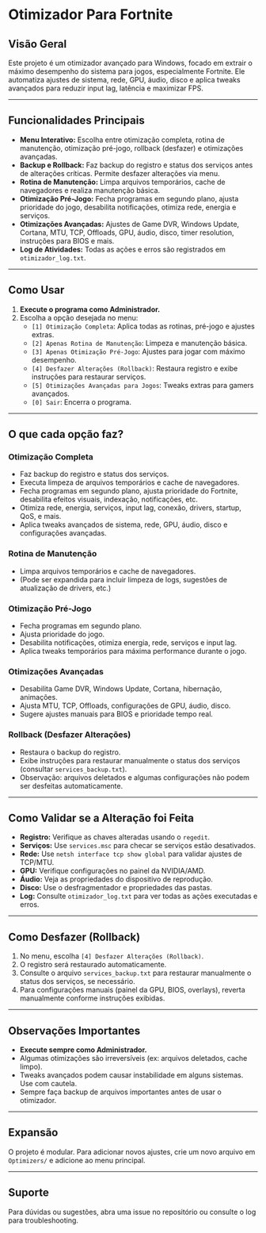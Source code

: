 # Otimizador Para Fortnite

## Visão Geral

Este projeto é um otimizador avançado para Windows, focado em extrair o máximo desempenho do sistema para jogos, especialmente Fortnite. Ele automatiza ajustes de sistema, rede, GPU, áudio, disco e aplica tweaks avançados para reduzir input lag, latência e maximizar FPS.

---

## Funcionalidades Principais

- **Menu Interativo:** Escolha entre otimização completa, rotina de manutenção, otimização pré-jogo, rollback (desfazer) e otimizações avançadas.
- **Backup e Rollback:** Faz backup do registro e status dos serviços antes de alterações críticas. Permite desfazer alterações via menu.
- **Rotina de Manutenção:** Limpa arquivos temporários, cache de navegadores e realiza manutenção básica.
- **Otimização Pré-Jogo:** Fecha programas em segundo plano, ajusta prioridade do jogo, desabilita notificações, otimiza rede, energia e serviços.
- **Otimizações Avançadas:** Ajustes de Game DVR, Windows Update, Cortana, MTU, TCP, Offloads, GPU, áudio, disco, timer resolution, instruções para BIOS e mais.
- **Log de Atividades:** Todas as ações e erros são registrados em `otimizador_log.txt`.

---

## Como Usar

1. **Execute o programa como Administrador.**
2. Escolha a opção desejada no menu:
   - `[1] Otimização Completa`: Aplica todas as rotinas, pré-jogo e ajustes extras.
   - `[2] Apenas Rotina de Manutenção`: Limpeza e manutenção básica.
   - `[3] Apenas Otimização Pré-Jogo`: Ajustes para jogar com máximo desempenho.
   - `[4] Desfazer Alterações (Rollback)`: Restaura registro e exibe instruções para restaurar serviços.
   - `[5] Otimizações Avançadas para Jogos`: Tweaks extras para gamers avançados.
   - `[0] Sair`: Encerra o programa.

---

## O que cada opção faz?

### Otimização Completa
- Faz backup do registro e status dos serviços.
- Executa limpeza de arquivos temporários e cache de navegadores.
- Fecha programas em segundo plano, ajusta prioridade do Fortnite, desabilita efeitos visuais, indexação, notificações, etc.
- Otimiza rede, energia, serviços, input lag, conexão, drivers, startup, QoS, e mais.
- Aplica tweaks avançados de sistema, rede, GPU, áudio, disco e configurações avançadas.

### Rotina de Manutenção
- Limpa arquivos temporários e cache de navegadores.
- (Pode ser expandida para incluir limpeza de logs, sugestões de atualização de drivers, etc.)

### Otimização Pré-Jogo
- Fecha programas em segundo plano.
- Ajusta prioridade do jogo.
- Desabilita notificações, otimiza energia, rede, serviços e input lag.
- Aplica tweaks temporários para máxima performance durante o jogo.

### Otimizações Avançadas
- Desabilita Game DVR, Windows Update, Cortana, hibernação, animações.
- Ajusta MTU, TCP, Offloads, configurações de GPU, áudio, disco.
- Sugere ajustes manuais para BIOS e prioridade tempo real.

### Rollback (Desfazer Alterações)
- Restaura o backup do registro.
- Exibe instruções para restaurar manualmente o status dos serviços (consultar `services_backup.txt`).
- Observação: arquivos deletados e algumas configurações não podem ser desfeitas automaticamente.

---

## Como Validar se a Alteração foi Feita

- **Registro:** Verifique as chaves alteradas usando o `regedit`.
- **Serviços:** Use `services.msc` para checar se serviços estão desativados.
- **Rede:** Use `netsh interface tcp show global` para validar ajustes de TCP/MTU.
- **GPU:** Verifique configurações no painel da NVIDIA/AMD.
- **Áudio:** Veja as propriedades do dispositivo de reprodução.
- **Disco:** Use o desfragmentador e propriedades das pastas.
- **Log:** Consulte `otimizador_log.txt` para ver todas as ações executadas e erros.

---

## Como Desfazer (Rollback)

1. No menu, escolha `[4] Desfazer Alterações (Rollback)`.
2. O registro será restaurado automaticamente.
3. Consulte o arquivo `services_backup.txt` para restaurar manualmente o status dos serviços, se necessário.
4. Para configurações manuais (painel da GPU, BIOS, overlays), reverta manualmente conforme instruções exibidas.

---

## Observações Importantes

- **Execute sempre como Administrador.**
- Algumas otimizações são irreversíveis (ex: arquivos deletados, cache limpo).
- Tweaks avançados podem causar instabilidade em alguns sistemas. Use com cautela.
- Sempre faça backup de arquivos importantes antes de usar o otimizador.

---

## Expansão

O projeto é modular. Para adicionar novos ajustes, crie um novo arquivo em `Optimizers/` e adicione ao menu principal.

---

## Suporte

Para dúvidas ou sugestões, abra uma issue no repositório ou consulte o log para troubleshooting.
